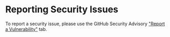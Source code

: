 # Reporting Security Issues

To report a security issue, please use the GitHub Security Advisory ["Report a Vulnerability"](https://github.com/abapGit/ADT_Backend/security/advisories/new) tab.
